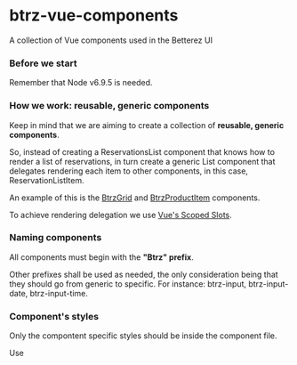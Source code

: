 # btrz-vue-components
A collection of Vue components used in the Betterez UI

### Before we start
Remember that Node v6.9.5 is needed.

### How we work: reusable, generic components

Keep in mind that we are aiming to create a collection of **reusable, generic components**.

So, instead of creating a ReservationsList component that knows how to render a list of reservations, in turn create a generic List component that delegates rendering each item to other components, in this case, ReservationListItem.

An example of this is the [BtrzGrid](src/btrz-grid.vue) and [BtrzProductItem](src/btrz-product-item.vue) components.

To achieve rendering delegation we use [Vue's Scoped Slots](https://vuejs.org/v2/guide/components.html#Scoped-Slots).

### Naming components

All components must begin with the **"Btrz" prefix**.

Other prefixes shall be used as needed, the only consideration being that they should go from generic to specific. For instance: btrz-input, btrz-input-date, btrz-input-time.

### Component's styles

Only the compontent specific styles should be inside the component file.

Use [<style scoped>](https://vue-loader.vuejs.org/en/features/scoped-css.html), but be aware that this prevents others from overriding the component's styles.

Other non specific styles, shared between components, should be under the /assets/css/ folder, following the [ITCSS standard](https://speakerdeck.com/dafed/managing-css-projects-with-itcss). ** not yet implemented **

Each application using btrz-vue-components is responsible for providing the rest of the styles:
- Base CSS like typography
- Bootstrap (compatible version)
- Overrides to each component as needed (the component must allow it, again: use <style scoped> with caution)

### Component demo page

** Work in progress: not yet implemented **

Before creating a component, check the demo pages to avoid duplicates. You can also ask in Slack: #vue-components

### Internationalization support

Components in btrz-vue-components should expect a $t method available on the component instance. This method accepts a lexicon key, and returns the corresponding translation. It is up to each project using the components to provide this $t method. For instance btrz-vue-websales does it using vuex-i18n plugin.
